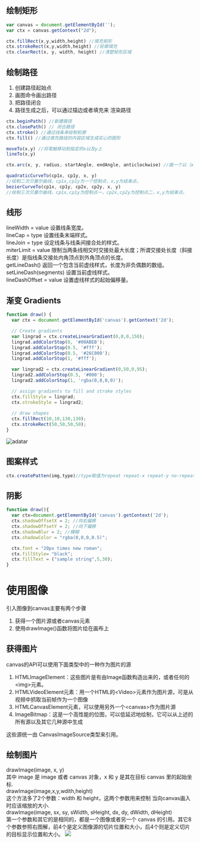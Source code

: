 ## 绘制矩形
```js
var canvas = document.getElementById('');
var ctx = canvas.getContext("2d");

ctx.fillRect(x,y,width,height) //填充矩形
ctx.strokeRect(x,y,width,height) //轮廓填充
ctx.clearRect(x, y, width, height) //清楚矩形区域
```
## 绘制路径
1. 创建路径起始点
2. 画图命令画出路径
3. 把路径闭合
4. 路径生成之后，可以通过描边或者填充来 渲染路径
```js
ctx.beginPath() //新建路径 
ctx.closePath() // 闭合路径
ctx.stroke() //通过线条来绘制轮廓
ctx.fill() //通过填充路径的内容区域生成实心的图形

moveTo(x,y) //将笔触移动到指定的x以及y上
lineTo(x,y)

ctx.arc(x, y, radius, startAngle, endAngle, anticlockwise) //画一个以（x,y）为圆心的以radius为半径的圆弧（圆），从startAngle开始到endAngle结束，按照anticlockwise给定的方向（默认为顺时针）来生成。

quadraticCurveTo(cp1x, cp1y, x, y)
//绘制二次贝塞尔曲线，cp1x,cp1y为一个控制点，x,y为结束点。
bezierCurveTo(cp1x, cp1y, cp2x, cp2y, x, y)
//绘制三次贝塞尔曲线，cp1x,cp1y为控制点一，cp2x,cp2y为控制点二，x,y为结束点。
```
## 线形
lineWidth = value 设置线条宽度。  
lineCap = type
设置线条末端样式。  
lineJoin = type
设定线条与线条间接合处的样式。  
miterLimit = value
限制当两条线相交时交接处最大长度；所谓交接处长度（斜接长度）是指线条交接处内角顶点到外角顶点的长度。  
getLineDash()
返回一个包含当前虚线样式，长度为非负偶数的数组。  
setLineDash(segments)
设置当前虚线样式。  
lineDashOffset = value
设置虚线样式的起始偏移量。  
## 渐变 Gradients
```js
function draw() {
  var ctx = document.getElementById('canvas').getContext('2d');

  // Create gradients
  var lingrad = ctx.createLinearGradient(0,0,0,150);
  lingrad.addColorStop(0, '#00ABEB');
  lingrad.addColorStop(0.5, '#fff');
  lingrad.addColorStop(0.5, '#26C000');
  lingrad.addColorStop(1, '#fff');

  var lingrad2 = ctx.createLinearGradient(0,50,0,95);
  lingrad2.addColorStop(0.5, '#000');
  lingrad2.addColorStop(1, 'rgba(0,0,0,0)');

  // assign gradients to fill and stroke styles
  ctx.fillStyle = lingrad;
  ctx.strokeStyle = lingrad2;
  
  // draw shapes
  ctx.fillRect(10,10,130,130);
  ctx.strokeRect(50,50,50,50);
}
```

![adatar](https://developer.mozilla.org/@api/deki/files/87/=Canvas_lineargradient.png)

## 图案样式
```js
ctx.createPatten(img,type)//type取值为repeat repeat-x repeat-y no-repeat
```
## 阴影
```js
function draw(){
  var ctx=document.getElementById('canvas').getContext('2d');
  ctx.shadowOffsetX = 2; //向右偏移
  ctx.shadowOffsetY = 2; //向下偏移
  ctx.shadowBlur = 2; //模糊
  ctx.shadowColor = "rgba(0,0,0,0.5)";

  ctx.font = "20px times new roman";
  ctx.fillStyle= "black";
  ctx.fillText = ("sample string",5,30);
}
```

# 使用图像
引入图像到canvas主要有两个步骤  
1. 获得一个图片源或者canvas元素
2. 使用drawImage()函数将图片绘在画布上

## 获得图片
canvas的API可以使用下面类型中的一种作为图片的源
1. HTMLImageElement：这些图片是有由Image函数构造出来的，或者任何的\<img>元素。
2. HTMLVideoElement元素：用一个HTML的\<Video>元素作为图片源，可是从视频中抓取当前帧作为一个图像
3. HTMLCanvasElement元素，可以使用另外一个\<canvas>作为图片源
4. ImageBitmap：这是一个高性能的位图，可以低延迟地绘制，它可以从上述的所有源以及其它几种源中生成

这些源统一由 CanvasImageSource类型来引用。

## 绘制图片
drawImage(image, x, y)  
其中 image 是 image 或者 canvas 对象，x 和 y 是其在目标 canvas 里的起始坐标.  
drawImage(image,x,y,wdith,height)  
这个方法多了2个参数：width 和 height，这两个参数用来控制 当向canvas画入时应该缩放的大小.  
drawImage(image, sx, sy, sWidth, sHeight, dx, dy, dWidth, dHeight)  
第一个参数和其它的是相同的，都是一个图像或者另一个 canvas 的引用。其它8个参数参照右图解，前4个是定义图像源的切片位置和大小，后4个则是定义切片的目标显示位置和大小。
![](https://developer.mozilla.org/@api/deki/files/79/=Canvas_drawimage.jpg)

